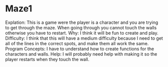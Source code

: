 # Maze1
Explation: This is a game were the player is a character and you are trying to get through the maze. When going through you cannot touch the walls otherwise you have to restart.
Why: I think it will be fun to create and play.
Difficulty: I think that this will have a medium difficulty because I need to get all of the lines in the correct spots, and make them all work the same.
Program Concepts: I have to understand how to create functions for the characters and walls.
Help: I will probably need help with making it so the player restarts when they touch the wall.
